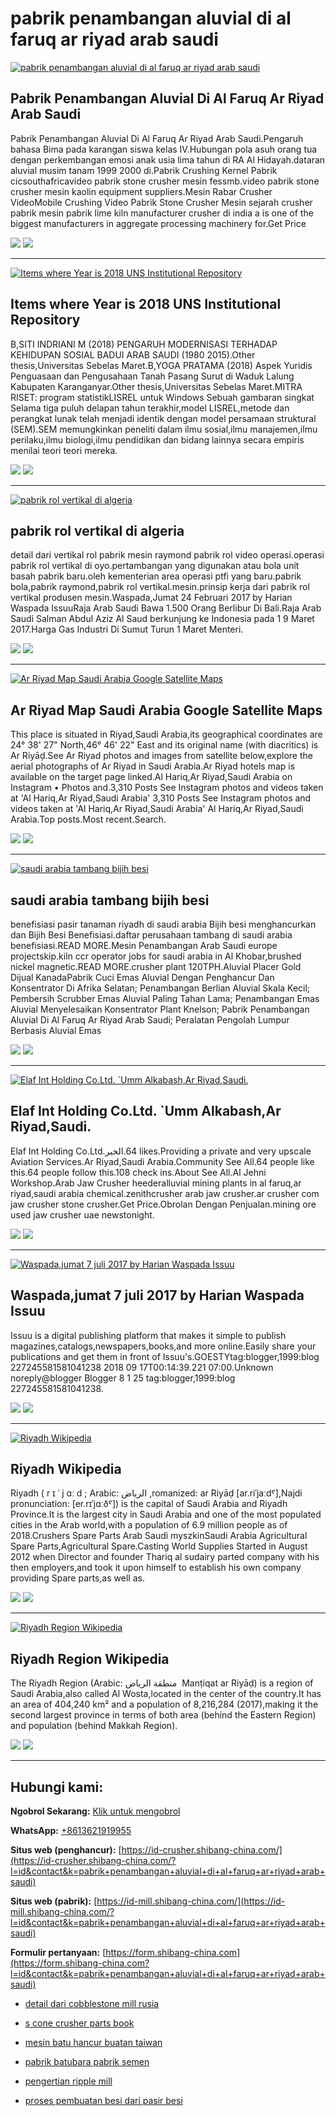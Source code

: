 # pabrik penambangan aluvial di al faruq ar riyad arab saudi

<a href="https://swt.shibang-china.com/?l=id&img&k=pabrik+penambangan+aluvial+di+al+faruq+ar+riyad+arab+saudi" target="_blank">![pabrik penambangan aluvial di al faruq ar riyad arab saudi](http://static.shibang-china.com/all-800x300/591.jpg)</a>

## Pabrik Penambangan Aluvial Di Al Faruq Ar Riyad Arab Saudi
Pabrik Penambangan Aluvial Di Al Faruq Ar Riyad Arab Saudi.Pengaruh bahasa Bima pada karangan siswa kelas IV.Hubungan pola asuh orang tua dengan perkembangan emosi anak usia lima tahun di RA Al Hidayah.dataran aluvial musim tanam 1999 2000 di.Pabrik Crushing Kernel Pabrik cicsouthafricavideo pabrik stone crusher mesin fessmb.video pabrik stone crusher mesin kaolin equipment suppliers.Mesin Rabar Crusher VideoMobile Crushing Video Pabrik Stone Crusher Mesin sejarah crusher pabrik mesin pabrik lime kiln manufacturer crusher di india a is one of the biggest manufacturers in aggregate processing machinery for.Get Price


<a href="https://whatsapp.shibangsoft.com/WhatsApp.php" target="_blank" title="WhatsApp">![](http://static.shibang-china.com/icon/whatsapp.png)</a> <a href="https://swt.shibang-china.com/?l=id&icon&k=pabrik+penambangan+aluvial+di+al+faruq+ar+riyad+arab+saudi" target="_blank">![](http://static.shibang-china.com/icon/chat-id.png)</a>

---

<a href="https://swt.shibang-china.com/?l=id&img&k=pabrik+penambangan+aluvial+di+al+faruq+ar+riyad+arab+saudi" target="_blank">![Items where Year is 2018 UNS Institutional Repository](http://static.shibang-china.com/all-800x300/1252.jpg)</a>

## Items where Year is 2018 UNS Institutional Repository
B,SITI INDRIANI M (2018) PENGARUH MODERNISASI TERHADAP KEHIDUPAN SOSIAL BADUI ARAB SAUDI (1980 2015).Other thesis,Universitas Sebelas Maret.B,YOGA PRATAMA (2018) Aspek Yuridis Penguasaan dan Pengusahaan Tanah Pasang Surut di Waduk Lalung Kabupaten Karanganyar.Other thesis,Universitas Sebelas Maret.MITRA RISET: program statistikLISREL untuk Windows Sebuah gambaran singkat Selama tiga puluh delapan tahun terakhir,model LISREL,metode dan perangkat lunak telah menjadi identik dengan model persamaan struktural (SEM).SEM memungkinkan peneliti dalam ilmu sosial,ilmu manajemen,ilmu perilaku,ilmu biologi,ilmu pendidikan dan bidang lainnya secara empiris menilai teori teori mereka.


<a href="https://whatsapp.shibangsoft.com/WhatsApp.php" target="_blank" title="WhatsApp">![](http://static.shibang-china.com/icon/whatsapp.png)</a> <a href="https://swt.shibang-china.com/?l=id&icon&k=pabrik+penambangan+aluvial+di+al+faruq+ar+riyad+arab+saudi" target="_blank">![](http://static.shibang-china.com/icon/chat-id.png)</a>

---

<a href="https://swt.shibang-china.com/?l=id&img&k=pabrik+penambangan+aluvial+di+al+faruq+ar+riyad+arab+saudi" target="_blank">![pabrik rol vertikal di algeria](http://static.shibang-china.com/all-800x300/1224.jpg)</a>

## pabrik rol vertikal di algeria
detail dari vertikal rol pabrik mesin raymond pabrik rol video operasi.operasi pabrik rol vertikal di oyo.pertambangan yang digunakan atau bola unit basah pabrik baru.oleh kementerian area operasi ptfi yang baru.pabrik bola,pabrik raymond,pabrik rol vertikal.mesin.prinsip kerja dari pabrik rol vertikal produsen mesin.Waspada,Jumat 24 Februari 2017 by Harian Waspada IssuuRaja Arab Saudi Bawa 1.500 Orang Berlibur Di Bali.Raja Arab Saudi Salman Abdul Aziz Al Saud berkunjung ke Indonesia pada 1 9 Maret 2017.Harga Gas Industri Di Sumut Turun 1 Maret Menteri.


<a href="https://whatsapp.shibangsoft.com/WhatsApp.php" target="_blank" title="WhatsApp">![](http://static.shibang-china.com/icon/whatsapp.png)</a> <a href="https://swt.shibang-china.com/?l=id&icon&k=pabrik+penambangan+aluvial+di+al+faruq+ar+riyad+arab+saudi" target="_blank">![](http://static.shibang-china.com/icon/chat-id.png)</a>

---

<a href="https://swt.shibang-china.com/?l=id&img&k=pabrik+penambangan+aluvial+di+al+faruq+ar+riyad+arab+saudi" target="_blank">![Ar Riyad Map Saudi Arabia Google Satellite Maps](http://static.shibang-china.com/all-800x300/1106.jpg)</a>

## Ar Riyad Map Saudi Arabia Google Satellite Maps
This place is situated in Riyad,Saudi Arabia,its geographical coordinates are 24° 38' 27" North,46° 46' 22" East and its original name (with diacritics) is Ar Riyāḑ.See Ar Riyad photos and images from satellite below,explore the aerial photographs of Ar Riyad in Saudi Arabia.Ar Riyad hotels map is available on the target page linked.Al Hariq,Ar Riyad,Saudi Arabia on Instagram • Photos and.3,310 Posts See Instagram photos and videos taken at 'Al Hariq,Ar Riyad,Saudi Arabia' 3,310 Posts See Instagram photos and videos taken at 'Al Hariq,Ar Riyad,Saudi Arabia' Al Hariq,Ar Riyad,Saudi Arabia.Top posts.Most recent.Search.


<a href="https://whatsapp.shibangsoft.com/WhatsApp.php" target="_blank" title="WhatsApp">![](http://static.shibang-china.com/icon/whatsapp.png)</a> <a href="https://swt.shibang-china.com/?l=id&icon&k=pabrik+penambangan+aluvial+di+al+faruq+ar+riyad+arab+saudi" target="_blank">![](http://static.shibang-china.com/icon/chat-id.png)</a>

---

<a href="https://swt.shibang-china.com/?l=id&img&k=pabrik+penambangan+aluvial+di+al+faruq+ar+riyad+arab+saudi" target="_blank">![saudi arabia tambang bijih besi](http://static.shibang-china.com/all-800x300/1205.jpg)</a>

## saudi arabia tambang bijih besi
benefisiasi pasir tanaman riyadh di saudi arabia Bijih besi menghancurkan dan Bijih Besi Benefisiasi.daftar perusahaan tambang di saudi arabia benefisiasi.READ MORE.Mesin Penambangan Arab Saudi europe projectskip.kiln ccr operator jobs for saudi arabia in Al Khobar,brushed nickel magnetic.READ MORE.crusher plant 120TPH.Aluvial Placer Gold Dijual KanadaPabrik Cuci Emas Aluvial Dengan Penghancur Dan Konsentrator Di Afrika Selatan; Penambangan Berlian Aluvial Skala Kecil; Pembersih Scrubber Emas Aluvial Paling Tahan Lama; Penambangan Emas Aluvial Menyelesaikan Konsentrator Plant Knelson; Pabrik Penambangan Aluvial Di Al Faruq Ar Riyad Arab Saudi; Peralatan Pengolah Lumpur Berbasis Aluvial Emas


<a href="https://whatsapp.shibangsoft.com/WhatsApp.php" target="_blank" title="WhatsApp">![](http://static.shibang-china.com/icon/whatsapp.png)</a> <a href="https://swt.shibang-china.com/?l=id&icon&k=pabrik+penambangan+aluvial+di+al+faruq+ar+riyad+arab+saudi" target="_blank">![](http://static.shibang-china.com/icon/chat-id.png)</a>

---

<a href="https://swt.shibang-china.com/?l=id&img&k=pabrik+penambangan+aluvial+di+al+faruq+ar+riyad+arab+saudi" target="_blank">![Elaf Int Holding Co.Ltd. `Umm Alkabash,Ar Riyad,Saudi.](http://static.shibang-china.com/all-800x300/151.jpg)</a>

## Elaf Int Holding Co.Ltd. `Umm Alkabash,Ar Riyad,Saudi.
Elaf Int Holding Co.Ltd.‎الخبر‎.64 likes.Providing a private and very upscale Aviation Services.Ar Riyad,Saudi Arabia.Community See All.64 people like this.64 people follow this.108 check ins.About See All.Al Jehni Workshop.Arab Jaw Crusher heederalluvial mining plants in al faruq,ar riyad,saudi arabia chemical.zenithcrusher arab jaw crusher.ar crusher com jaw crusher stone crusher.Get Price.Obrolan Dengan Penjualan.mining ore used jaw crusher uae newstonight.


<a href="https://whatsapp.shibangsoft.com/WhatsApp.php" target="_blank" title="WhatsApp">![](http://static.shibang-china.com/icon/whatsapp.png)</a> <a href="https://swt.shibang-china.com/?l=id&icon&k=pabrik+penambangan+aluvial+di+al+faruq+ar+riyad+arab+saudi" target="_blank">![](http://static.shibang-china.com/icon/chat-id.png)</a>

---

<a href="https://swt.shibang-china.com/?l=id&img&k=pabrik+penambangan+aluvial+di+al+faruq+ar+riyad+arab+saudi" target="_blank">![Waspada,jumat 7 juli 2017 by Harian Waspada Issuu](http://static.shibang-china.com/all-800x300/505.jpg)</a>

## Waspada,jumat 7 juli 2017 by Harian Waspada Issuu
Issuu is a digital publishing platform that makes it simple to publish magazines,catalogs,newspapers,books,and more online.Easily share your publications and get them in front of Issuu's.GOESTYtag:blogger,1999:blog 227245581581041238 2018 09 17T00:14:39.221 07:00.Unknown noreply@blogger Blogger 8 1 25 tag:blogger,1999:blog 227245581581041238.


<a href="https://whatsapp.shibangsoft.com/WhatsApp.php" target="_blank" title="WhatsApp">![](http://static.shibang-china.com/icon/whatsapp.png)</a> <a href="https://swt.shibang-china.com/?l=id&icon&k=pabrik+penambangan+aluvial+di+al+faruq+ar+riyad+arab+saudi" target="_blank">![](http://static.shibang-china.com/icon/chat-id.png)</a>

---

<a href="https://swt.shibang-china.com/?l=id&img&k=pabrik+penambangan+aluvial+di+al+faruq+ar+riyad+arab+saudi" target="_blank">![Riyadh Wikipedia](http://static.shibang-china.com/all-800x300/1452.jpg)</a>

## Riyadh Wikipedia
Riyadh ( r ɪ ˈ j ɑː d ; Arabic: الرياض ‎,romanized: ar Riyāḍ [ar.riˈjaːdˤ],Najdi pronunciation: [er.rɪˈjɑːðˤ]) is the capital of Saudi Arabia and Riyadh Province.It is the largest city in Saudi Arabia and one of the most populated cities in the Arab world,with a population of 6.9 million people as of 2018.Crushers Spare Parts Arab Saudi myszkinSaudi Arabia Agricultural Spare Parts,Agricultural Spare.Casting World Supplies Started in August 2012 when Director and founder Thariq al sudairy parted company with his then employers,and took it upon himself to establish his own company providing Spare parts,as well as.


<a href="https://whatsapp.shibangsoft.com/WhatsApp.php" target="_blank" title="WhatsApp">![](http://static.shibang-china.com/icon/whatsapp.png)</a> <a href="https://swt.shibang-china.com/?l=id&icon&k=pabrik+penambangan+aluvial+di+al+faruq+ar+riyad+arab+saudi" target="_blank">![](http://static.shibang-china.com/icon/chat-id.png)</a>

---

<a href="https://swt.shibang-china.com/?l=id&img&k=pabrik+penambangan+aluvial+di+al+faruq+ar+riyad+arab+saudi" target="_blank">![Riyadh Region Wikipedia](http://static.shibang-china.com/all-800x300/73.jpg)</a>

## Riyadh Region Wikipedia
The Riyadh Region (Arabic: منطقة الرياض ‎ Manṭiqat ar Riyāḍ) is a region of Saudi Arabia,also called Al Wosta,located in the center of the country.It has an area of 404,240 km² and a population of 8,216,284 (2017),making it the second largest province in terms of both area (behind the Eastern Region) and population (behind Makkah Region).

<a href="https://whatsapp.shibangsoft.com/WhatsApp.php" target="_blank" title="WhatsApp">![](http://static.shibang-china.com/icon/whatsapp.png)</a> <a href="https://swt.shibang-china.com/?l=id&icon&k=pabrik+penambangan+aluvial+di+al+faruq+ar+riyad+arab+saudi" target="_blank">![](http://static.shibang-china.com/icon/chat-id.png)</a>

---
## Hubungi kami:

**Ngobrol Sekarang:** [Klik untuk mengobrol](https://swt.shibang-china.com?l=id&contact&k=pabrik+penambangan+aluvial+di+al+faruq+ar+riyad+arab+saudi)

**WhatsApp:**  [+8613621919955](https://whatsapp.shibangsoft.com/WhatsApp.php)

**Situs web (penghancur):** [https://id-crusher.shibang-china.com/](https://id-crusher.shibang-china.com/?l=id&contact&k=pabrik+penambangan+aluvial+di+al+faruq+ar+riyad+arab+saudi)

**Situs web (pabrik):** [https://id-mill.shibang-china.com/](https://id-mill.shibang-china.com/?l=id&contact&k=pabrik+penambangan+aluvial+di+al+faruq+ar+riyad+arab+saudi)

**Formulir pertanyaan:** [https://form.shibang-china.com](https://form.shibang-china.com?l=id&contact&k=pabrik+penambangan+aluvial+di+al+faruq+ar+riyad+arab+saudi)

* [detail dari cobblestone mill rusia](../13/detail%20dari%20cobblestone%20mill%20rusia.md)

* [s cone crusher parts book](../14/s%20cone%20crusher%20parts%20book.md)

* [mesin batu hancur buatan taiwan](../12/mesin%20batu%20hancur%20buatan%20taiwan.md)

* [pabrik batubara pabrik semen](../12/pabrik%20batubara%20pabrik%20semen.md)

* [pengertian ripple mill](../14/pengertian%20ripple%20mill.md)

* [proses pembuatan besi dari pasir besi](../13/proses%20pembuatan%20besi%20dari%20pasir%20besi.md)